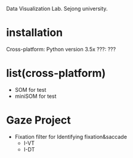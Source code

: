 Data Visualization Lab.
Sejong university.


# installation
Cross-platform: Python version 3.5x
???: ???

# list(cross-platform)
- SOM for test
- miniSOM for test

# Gaze Project
- Fixation filter for Identifying fixation&saccade
  - I-VT
  - I-DT
